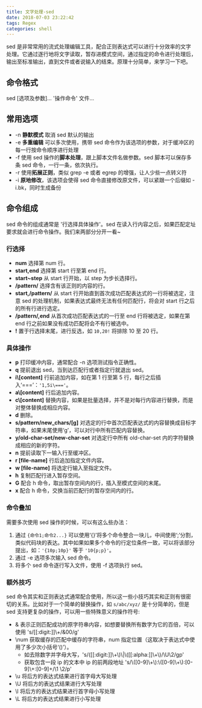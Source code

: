 ```yaml
---
title: 文字处理-sed
date: 2018-07-03 23:22:42
tags: Regex
categories: shell
---
```

sed 是非常常用的流式处理编辑工具，配合正则表达式可以进行十分效率的文字处理。它通过逐行地将文字读取，暂存进模式空间，通过指定的命令进行处理后，输出至标准输出，直到文件或者说输入的结束。原理十分简单，来学习一下吧。

<!-- more -->

## 命令格式 ##
sed \[选项及参数\]... '操作命令' 文件...

## 常用选项 ##
- -n **静默模式** 取消 sed 默认的输出
- -e **多重编辑** 可以多次使用，携带 sed 命令作为该选项的参数，对于缓冲区的每一行按命令顺序进行处理
- -f 使用 sed 操作的**脚本处理**，跟上脚本文件名做参数。sed 脚本可以保存多条 sed 命令，一行一条，依次执行。
- -r 使用**拓展正则**，类似 grep -e 或者 egrep 的增强，让人少些一点转义符
- -i **原地修改**，该选项会使得 sed 命令直接修改原文件，可以紧跟一个后缀如 -i.bk，同时生成备份

## 命令组成 ##
sed 命令的组成通常是 '行选择具体操作'。sed 在读入行内容之后，如果匹配定址要求就会进行命令操作。我们来两部分分开一看~

### 行选择 ###
- **num**             选择第 num 行。
- **start,end**       选择第 start 行至第 end 行。
- **start~step**      从 start 行开始，以 step 为步长选择行。
- **/pattern/**       选择含有该正则的内容的行。
- **start,/pattern/** 从 start 行开始直到首次成功匹配表达式的一行将被选定，注意 sed 的处理机制，如果表达式最终无法有任何匹配行，将会对 start 行之后的所有行进行选定。
- **/pattern/,end**   从首次成功匹配表达式的一行至 end 行将被选定，如果在第 end 行之前如果没有成功匹配将会不有行被选中。
- **!**               置于行选择末尾，进行反选，如 `10,20!` 将排除 10 至 20 行。

### 具体操作 ###
- **p** 打印缓冲内容，通常配合 -n 选项测试指令正确性。
- **q** 提前退出 sed，当到达匹配行或者指定行就退出 sed。
- **i\\\[content\]** 行前追加内容，如在第 1 行至第 5 行，每行之后插入‘===’：`'1,5i\==='`。
- **a\\\[content\]** 行后追加内容。
- **c\\\[content\]** 替换内容，如果是批量选择，并不是对每行内容进行替换，而是对整体替换成相应内容。
- **d** 删除。
- **s/pattern/new_chars/\[g\]** 对选定的行中首次匹配表达式的内容替换成目标字符串，如果末尾使用‘g’，可以对行中所有匹配内容替换。
- **y/old-char-set/new-char-set** 对选定行中所有 old-char-set 内的字符替换成相应的新的字符。
- **n** 提前读取下一输入行至缓冲区。
- **r \[file-name\]** 行后追加指定文件内容。
- **w \[file-name\]** 将选定行输入至指定文件。
- **h** 复制匹配行进入暂存空间。
- **G** 配合 h 命令，取出暂存空间内的行，插入至模式空间的末尾。
- **x** 配合 h 命令，交换当前匹配行的暂存空间内的行。

### 命令叠加 ###
需要多次使用 sed 操作的时候，可以有这么些办法：
1. 通过 `{命令1;命令2...}` 可以使用‘{}’将多个命令整合一块儿，中间使用‘;’分割，类似代码块的表达。其中如果如果多个命令的行定位条件一致，可以将该部分提出，如：`'{10p;10p}'` 等于 `'10{p;p}'`。
2. 通过 -e 选项多次输入 sed 命令。
3. 将多个 sed 命令逐行写入文件，使用 -f 选项执行 sed。

### 额外技巧 ###
sed 命令其实和正则表达式通常配合使用，所以这一些小技巧其实和正则有很密切的关系。比如对于一个简单的替换操作，如 `s/abc/xyz/` 是十分简单的，但是 sed 支持更复杂的操作，可以用一些特殊意义的操作符号:
- & 表示正则匹配成功的原字符串内容，如想要替换所有数字为它的百倍，可以使用 's/\[\[:digit:\]\]\\+/&00/g'
- \\num 获取缓存的匹配中缓存的字符串，num 指定位置（这取决于表达式中使用了多少次小括号‘()’）。
    - 如去除数字并字母大写，'s/\(\[\[:digit:\]\]\\+\\)\\|\\(\[\[:alpha:\]\]\\+\\)/\\U\\2/gp'
    - 获取包含一段 ip 的文本中 ip 的前两段地址 's/\\(\[0-9\]\\+\\):\\(\[0-9\]\\+\\):\[0-9\]\\+:\[0-9\]\+/\\1 \\2/p'
- \\u 将后方的表达式结果进行首字母大写处理
- \\U 将后方的表达式结果进行大写处理
- \\l 将后方的表达式结果进行首字母小写处理
- \\L 将后方的表达式结果进行小写处理
